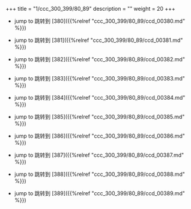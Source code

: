 +++
title = "1/ccc_300_399/80_89"
description = ""
weight = 20
+++

* jump to 跳转到 [380]({{%relref "ccc_300_399/80_89/ccd_00380.md" %}})

* jump to 跳转到 [381]({{%relref "ccc_300_399/80_89/ccd_00381.md" %}})

* jump to 跳转到 [382]({{%relref "ccc_300_399/80_89/ccd_00382.md" %}})

* jump to 跳转到 [383]({{%relref "ccc_300_399/80_89/ccd_00383.md" %}})

* jump to 跳转到 [384]({{%relref "ccc_300_399/80_89/ccd_00384.md" %}})

* jump to 跳转到 [385]({{%relref "ccc_300_399/80_89/ccd_00385.md" %}})

* jump to 跳转到 [386]({{%relref "ccc_300_399/80_89/ccd_00386.md" %}})

* jump to 跳转到 [387]({{%relref "ccc_300_399/80_89/ccd_00387.md" %}})

* jump to 跳转到 [388]({{%relref "ccc_300_399/80_89/ccd_00388.md" %}})

* jump to 跳转到 [389]({{%relref "ccc_300_399/80_89/ccd_00389.md" %}})

